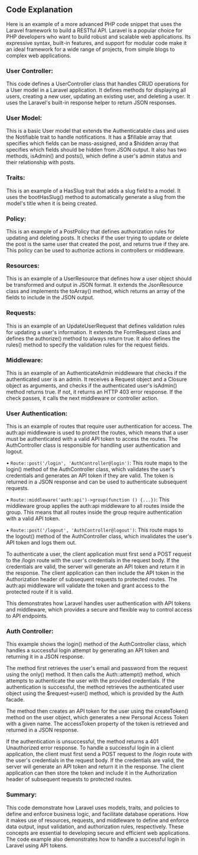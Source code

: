 ## Code Explanation

Here is an example of a more advanced PHP code snippet that uses the Laravel framework to build a RESTful API. Laravel is a popular choice for PHP developers who want to build robust and scalable web applications. Its expressive syntax, built-in features, and support for modular code make it an ideal framework for a wide range of projects, from simple blogs to complex web applications.

### User Controller:
This code defines a UserController class that handles CRUD operations for a User model in a Laravel application. It defines methods for displaying all users, creating a new user, updating an existing user, and deleting a user. It uses the Laravel's built-in response helper to return JSON responses.


### User Model:
This is a basic User model that extends the Authenticatable class and uses the Notifiable trait to handle notifications. It has a $fillable array that specifies which fields can be mass-assigned, and a $hidden array that specifies which fields should be hidden from JSON output. It also has two methods, isAdmin() and posts(), which define a user's admin status and their relationship with posts.


### Traits:
This is an example of a HasSlug trait that adds a slug field to a model. It uses the bootHasSlug() method to automatically generate a slug from the model's title when it is being created.


### Policy:
This is an example of a PostPolicy that defines authorization rules for updating and deleting posts. It checks if the user trying to update or delete the post is the same user that created the post, and returns true if they are. This policy can be used to authorize actions in controllers or middleware.


### Resources:
This is an example of a UserResource that defines how a user object should be transformed and output in JSON format. It extends the JsonResource class and implements the toArray() method, which returns an array of the fields to include in the JSON output.


### Requests:
This is an example of an UpdateUserRequest that defines validation rules for updating a user's information. It extends the FormRequest class and defines the authorize() method to always return true. It also defines the rules() method to specify the validation rules for the request fields.


### Middleware:
This is an example of an AuthenticateAdmin middleware that checks if the authenticated user is an admin. It receives a Request object and a Closure object as arguments, and checks if the authenticated user's isAdmin() method returns true. If not, it returns an HTTP 403 error response. If the check passes, it calls the next middleware or controller action.


### User Authentication:
This is an example of routes that require user authentication for access. The auth:api middleware is used to protect the routes, which means that a user must be authenticated with a valid API token to access the routes. The AuthController class is responsible for handling user authentication and logout.

•	`Route::post('/login', 'AuthController@login')`: This route maps to the login() method of the AuthController class, which validates the user's credentials and generates an API token if they are valid. The token is returned in a JSON response and can be used to authenticate subsequent requests.

•	`Route::middleware('auth:api')->group(function () {...})`: This middleware group applies the auth:api middleware to all routes inside the group. This means that all routes inside the group require authentication with a valid API token.

•	`Route::post('/logout', 'AuthController@logout')`: This route maps to the logout() method of the AuthController class, which invalidates the user's API token and logs them out.

To authenticate a user, the client application must first send a POST request to the /login route with the user's credentials in the request body. If the credentials are valid, the server will generate an API token and return it in the response. The client application can then include the API token in the Authorization header of subsequent requests to protected routes. The auth:api middleware will validate the token and grant access to the protected route if it is valid.

This demonstrates how Laravel handles user authentication with API tokens and middleware, which provides a secure and flexible way to control access to API endpoints.


### Auth Controller:
This example shows the login() method of the AuthController class, which handles a successful login attempt by generating an API token and returning it in a JSON response. 

The method first retrieves the user's email and password from the request using the only() method. It then calls the Auth::attempt() method, which attempts to authenticate the user with the provided credentials. If the authentication is successful, the method retrieves the authenticated user object using the $request->user() method, which is provided by the Auth facade.

The method then creates an API token for the user using the createToken() method on the user object, which generates a new Personal Access Token with a given name. The accessToken property of the token is retrieved and returned in a JSON response.

If the authentication is unsuccessful, the method returns a 401 Unauthorized error response. To handle a successful login in a client application, the client must first send a POST request to the /login route with the user's credentials in the request body. If the credentials are valid, the server will generate an API token and return it in the response. The client application can then store the token and include it in the Authorization header of subsequent requests to protected routes.

### Summary:
This code demonstrate how Laravel uses models, traits, and policies to define and enforce business logic, and facilitate database operations. How it makes use of resources, requests, and middleware to define and enforce data output, input validation, and authorization rules, respectively. These concepts are essential to developing secure and efficient web applications. The code example also demonstrates how to handle a successful login in Laravel using API tokens.
